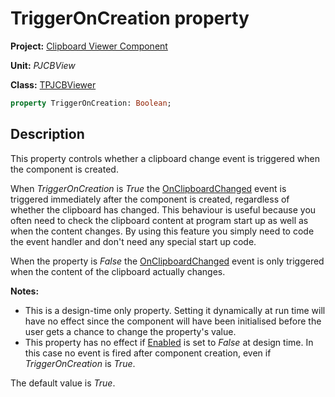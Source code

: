 # TriggerOnCreation property 

**Project:** [Clipboard Viewer Component](../CBView.md)

**Unit:** _PJCBView_

**Class:** [TPJCBViewer](./TPJCBViewer.md)

```pascal
property TriggerOnCreation: Boolean;
```

## Description 

This property controls whether a clipboard change event is triggered when the component is created.

When _TriggerOnCreation_ is _True_ the [OnClipboardChanged](./TPJCBViewer-OnClipboardChanged.md) event is triggered immediately after the component is created, regardless of whether the clipboard has changed. This behaviour is useful because you often need to check the clipboard content at program start up as well as when the content changes. By using this feature you simply need to code the event handler and don't need any special start up code.

When the property is _False_ the [OnClipboardChanged](./TPJCBViewer-OnClipboardChanged.md) event is only triggered when the content of the clipboard actually changes.

**Notes:**

  * This is a design-time only property. Setting it dynamically at run time will have no effect since the component will have been initialised before the user gets a chance to change the property's value.
  * This property has no effect if [Enabled](./TPJCBViewer-Enabled.md) is set to _False_ at design time. In this case no event is fired after component creation, even if _TriggerOnCreation_ is _True_.



The default value is _True_.
